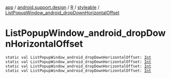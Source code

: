 [app](../../../index.md) / [android.support.design](../../index.md) / [R](../index.md) / [styleable](index.md) / [ListPopupWindow_android_dropDownHorizontalOffset](.)

# ListPopupWindow_android_dropDownHorizontalOffset

`static val ListPopupWindow_android_dropDownHorizontalOffset: `[`Int`](https://kotlinlang.org/api/latest/jvm/stdlib/kotlin/-int/index.html)
`static val ListPopupWindow_android_dropDownHorizontalOffset: `[`Int`](https://kotlinlang.org/api/latest/jvm/stdlib/kotlin/-int/index.html)
`static val ListPopupWindow_android_dropDownHorizontalOffset: `[`Int`](https://kotlinlang.org/api/latest/jvm/stdlib/kotlin/-int/index.html)
`static val ListPopupWindow_android_dropDownHorizontalOffset: `[`Int`](https://kotlinlang.org/api/latest/jvm/stdlib/kotlin/-int/index.html)